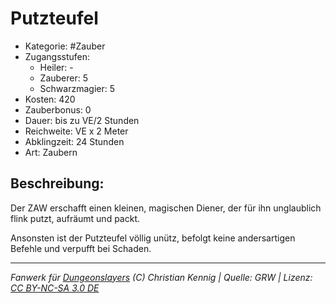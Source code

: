 # Putzteufel

- Kategorie: #Zauber
- Zugangsstufen:
  - Heiler: -
  - Zauberer: 5
  - Schwarzmagier: 5
- Kosten: 420
- Zauberbonus: 0
- Dauer: bis zu VE/2 Stunden
- Reichweite: VE x 2 Meter
- Abklingzeit: 24 Stunden
- Art: Zaubern

## Beschreibung:

Der ZAW erschafft einen kleinen, magischen Diener, der für ihn unglaublich flink putzt, aufräumt und packt.

Ansonsten ist der Putzteufel völlig unütz, befolgt keine andersartigen Befehle und verpufft bei Schaden.

---

_Fanwerk für [Dungeonslayers](https://www.dungeonslayers.net/) (C) Christian Kennig | Quelle: GRW | Lizenz: [CC BY-NC-SA 3.0 DE](https://creativecommons.org/licenses/by-nc-sa/3.0/de/)_
